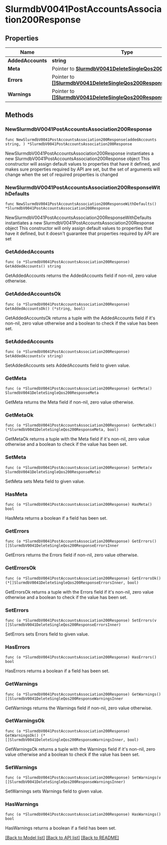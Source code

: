 # SlurmdbV0041PostAccountsAssociation200Response

## Properties

Name | Type | Description | Notes
------------ | ------------- | ------------- | -------------
**AddedAccounts** | **string** | added_accounts | 
**Meta** | Pointer to [**SlurmdbV0041DeleteSingleQos200ResponseMeta**](SlurmdbV0041DeleteSingleQos200ResponseMeta.md) |  | [optional] 
**Errors** | Pointer to [**[]SlurmdbV0041DeleteSingleQos200ResponseErrorsInner**](SlurmdbV0041DeleteSingleQos200ResponseErrorsInner.md) | Query errors | [optional] 
**Warnings** | Pointer to [**[]SlurmdbV0041DeleteSingleQos200ResponseWarningsInner**](SlurmdbV0041DeleteSingleQos200ResponseWarningsInner.md) | Query warnings | [optional] 

## Methods

### NewSlurmdbV0041PostAccountsAssociation200Response

`func NewSlurmdbV0041PostAccountsAssociation200Response(addedAccounts string, ) *SlurmdbV0041PostAccountsAssociation200Response`

NewSlurmdbV0041PostAccountsAssociation200Response instantiates a new SlurmdbV0041PostAccountsAssociation200Response object
This constructor will assign default values to properties that have it defined,
and makes sure properties required by API are set, but the set of arguments
will change when the set of required properties is changed

### NewSlurmdbV0041PostAccountsAssociation200ResponseWithDefaults

`func NewSlurmdbV0041PostAccountsAssociation200ResponseWithDefaults() *SlurmdbV0041PostAccountsAssociation200Response`

NewSlurmdbV0041PostAccountsAssociation200ResponseWithDefaults instantiates a new SlurmdbV0041PostAccountsAssociation200Response object
This constructor will only assign default values to properties that have it defined,
but it doesn't guarantee that properties required by API are set

### GetAddedAccounts

`func (o *SlurmdbV0041PostAccountsAssociation200Response) GetAddedAccounts() string`

GetAddedAccounts returns the AddedAccounts field if non-nil, zero value otherwise.

### GetAddedAccountsOk

`func (o *SlurmdbV0041PostAccountsAssociation200Response) GetAddedAccountsOk() (*string, bool)`

GetAddedAccountsOk returns a tuple with the AddedAccounts field if it's non-nil, zero value otherwise
and a boolean to check if the value has been set.

### SetAddedAccounts

`func (o *SlurmdbV0041PostAccountsAssociation200Response) SetAddedAccounts(v string)`

SetAddedAccounts sets AddedAccounts field to given value.


### GetMeta

`func (o *SlurmdbV0041PostAccountsAssociation200Response) GetMeta() SlurmdbV0041DeleteSingleQos200ResponseMeta`

GetMeta returns the Meta field if non-nil, zero value otherwise.

### GetMetaOk

`func (o *SlurmdbV0041PostAccountsAssociation200Response) GetMetaOk() (*SlurmdbV0041DeleteSingleQos200ResponseMeta, bool)`

GetMetaOk returns a tuple with the Meta field if it's non-nil, zero value otherwise
and a boolean to check if the value has been set.

### SetMeta

`func (o *SlurmdbV0041PostAccountsAssociation200Response) SetMeta(v SlurmdbV0041DeleteSingleQos200ResponseMeta)`

SetMeta sets Meta field to given value.

### HasMeta

`func (o *SlurmdbV0041PostAccountsAssociation200Response) HasMeta() bool`

HasMeta returns a boolean if a field has been set.

### GetErrors

`func (o *SlurmdbV0041PostAccountsAssociation200Response) GetErrors() []SlurmdbV0041DeleteSingleQos200ResponseErrorsInner`

GetErrors returns the Errors field if non-nil, zero value otherwise.

### GetErrorsOk

`func (o *SlurmdbV0041PostAccountsAssociation200Response) GetErrorsOk() (*[]SlurmdbV0041DeleteSingleQos200ResponseErrorsInner, bool)`

GetErrorsOk returns a tuple with the Errors field if it's non-nil, zero value otherwise
and a boolean to check if the value has been set.

### SetErrors

`func (o *SlurmdbV0041PostAccountsAssociation200Response) SetErrors(v []SlurmdbV0041DeleteSingleQos200ResponseErrorsInner)`

SetErrors sets Errors field to given value.

### HasErrors

`func (o *SlurmdbV0041PostAccountsAssociation200Response) HasErrors() bool`

HasErrors returns a boolean if a field has been set.

### GetWarnings

`func (o *SlurmdbV0041PostAccountsAssociation200Response) GetWarnings() []SlurmdbV0041DeleteSingleQos200ResponseWarningsInner`

GetWarnings returns the Warnings field if non-nil, zero value otherwise.

### GetWarningsOk

`func (o *SlurmdbV0041PostAccountsAssociation200Response) GetWarningsOk() (*[]SlurmdbV0041DeleteSingleQos200ResponseWarningsInner, bool)`

GetWarningsOk returns a tuple with the Warnings field if it's non-nil, zero value otherwise
and a boolean to check if the value has been set.

### SetWarnings

`func (o *SlurmdbV0041PostAccountsAssociation200Response) SetWarnings(v []SlurmdbV0041DeleteSingleQos200ResponseWarningsInner)`

SetWarnings sets Warnings field to given value.

### HasWarnings

`func (o *SlurmdbV0041PostAccountsAssociation200Response) HasWarnings() bool`

HasWarnings returns a boolean if a field has been set.


[[Back to Model list]](../README.md#documentation-for-models) [[Back to API list]](../README.md#documentation-for-api-endpoints) [[Back to README]](../README.md)


